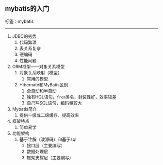 ## mybatis的入门

标签：mybatis

****

1. JDBC的劣势
   1. 代码繁琐
   2. 表关系复杂
   3. 硬编码
   4. 性能问题
2. ORM框架——对象关系模型
   1. 对象关系映射（模型）
      1. 常用的模型
   2. Hibernate和MyBatis区别
      1. 全自动和半自动
      2. 独有HQL语句，`from`类名，封装性好，效率较差
      3. 自己写SQL语句，编码量较大
3. Mybatis简介
   1. 提供一级或二级缓存，提高效率
4. 框架特点
   1. 简单易学
5. 功能架构
   1. 基于注解（改源码）和基于sql
      1. 接口层（主要编写）
      2. 数据处理层
      3. 框架支撑层（主要编写）